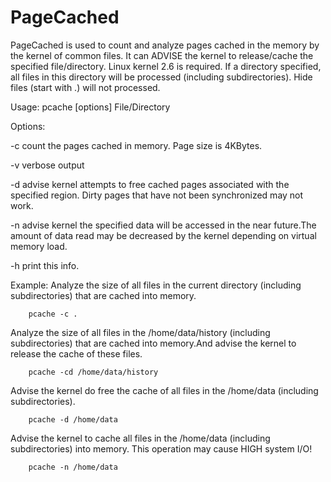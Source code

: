 # PageCached

PageCached is used to count and analyze pages cached in the memory by the kernel of common files.
It can ADVISE the kernel to release/cache the specified file/directory.  Linux kernel 2.6 is required.
If a directory specified, all files in this directory will be processed (including subdirectories).
Hide files (start with .) will not processed.

Usage:
pcache [options] File/Directory

Options:

-c count the pages cached in memory. Page size is 4KBytes.

-v verbose output

-d advise kernel attempts to free cached pages associated with the specified region. Dirty pages that have not been synchronized may not work.

-n advise kernel the specified data will be accessed in the near future.The amount of data read may be decreased by the kernel depending on virtual memory load.

-h print this info.

Example:
Analyze the size of all files in the current directory (including subdirectories) that are cached into memory.

        pcache -c .

Analyze the size of all files in the /home/data/history (including subdirectories) that are cached into memory.And advise the kernel to release the cache of these files.

        pcache -cd /home/data/history

Advise the kernel do free the cache of all files in the /home/data (including subdirectories).

        pcache -d /home/data

Advise the kernel to cache all files in the /home/data (including subdirectories) into memory. This operation may cause HIGH system I/O!

        pcache -n /home/data
